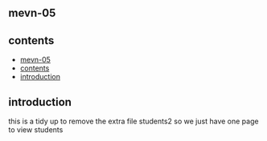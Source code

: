 ## mevn-05

## contents

- [mevn-05](#mevn-05)
- [contents](#contents)
- [introduction](#introduction)

## introduction

this is a tidy up to remove the extra file students2 so we just have one page to view students

